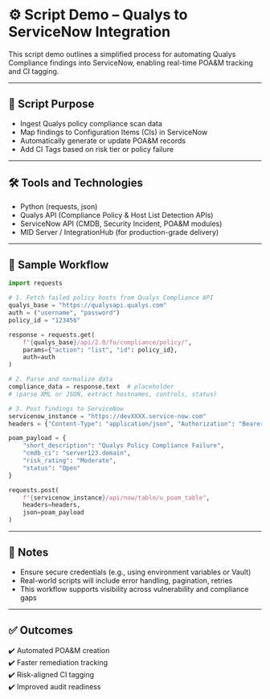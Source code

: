 
# ⚙️ Script Demo – Qualys to ServiceNow Integration

This script demo outlines a simplified process for automating Qualys Compliance findings into ServiceNow, enabling real-time POA&M tracking and CI tagging.

---

## 🧩 Script Purpose

- Ingest Qualys policy compliance scan data
- Map findings to Configuration Items (CIs) in ServiceNow
- Automatically generate or update POA&M records
- Add CI Tags based on risk tier or policy failure

---

## 🛠️ Tools and Technologies

- Python (requests, json)
- Qualys API (Compliance Policy & Host List Detection APIs)
- ServiceNow API (CMDB, Security Incident, POA&M modules)
- MID Server / IntegrationHub (for production-grade delivery)

---

## 🧪 Sample Workflow

```python
import requests

# 1. Fetch failed policy hosts from Qualys Compliance API
qualys_base = "https://qualysapi.qualys.com"
auth = ("username", "password")
policy_id = "123456"

response = requests.get(
    f"{qualys_base}/api/2.0/fo/compliance/policy/",
    params={"action": "list", "id": policy_id},
    auth=auth
)

# 2. Parse and normalize data
compliance_data = response.text  # placeholder
# (parse XML or JSON, extract hostnames, controls, status)

# 3. Post findings to ServiceNow
servicenow_instance = "https://devXXXX.service-now.com"
headers = {"Content-Type": "application/json", "Authorization": "Bearer YOUR_TOKEN"}

poam_payload = {
    "short_description": "Qualys Policy Compliance Failure",
    "cmdb_ci": "server123.domain",
    "risk_rating": "Moderate",
    "status": "Open"
}

requests.post(
    f"{servicenow_instance}/api/now/table/u_poam_table",
    headers=headers,
    json=poam_payload
)
```

---

## 📘 Notes

- Ensure secure credentials (e.g., using environment variables or Vault)
- Real-world scripts will include error handling, pagination, retries
- This workflow supports visibility across vulnerability and compliance gaps

---

## ✅ Outcomes

✔️ Automated POA&M creation  
✔️ Faster remediation tracking  
✔️ Risk-aligned CI tagging  
✔️ Improved audit readiness

